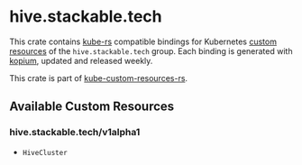 <!--
SPDX-FileCopyrightText: The kube-custom-resources-rs Authors
SPDX-License-Identifier: 0BSD
 -->

# hive.stackable.tech

This crate contains [kube-rs](https://kube.rs/) compatible bindings for Kubernetes [custom resources](https://kubernetes.io/docs/tasks/extend-kubernetes/custom-resources/custom-resource-definitions/) of the `hive.stackable.tech` group. Each binding is generated with [kopium](https://github.com/kube-rs/kopium), updated and released weekly.

This crate is part of [kube-custom-resources-rs](https://github.com/metio/kube-custom-resources-rs).

## Available Custom Resources

### hive.stackable.tech/v1alpha1
- `HiveCluster`

